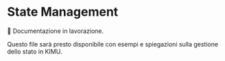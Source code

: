 # State Management

🚧 Documentazione in lavorazione.

Questo file sarà presto disponibile con esempi e spiegazioni sulla gestione dello stato in KIMU.
